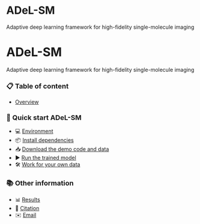 # ADeL-SM
Adaptive deep learning framework for high-fidelity single-molecule imaging





# <font size="6">ADeL-SM</font>
Adaptive deep learning framework for high-fidelity single-molecule imaging

### <font size="4">📋 Table of content</font>
- [Overview](#overview)

### <font size="4">🚀 Quick start ADeL-SM</font>
  - 💻 [Environment](#environment)
  - 📦 [Install dependencies](#install-dependencies)
  - 📥 [Download the demo code and data](#download-the-demo-code-and-data)
  - ▶️ [Run the trained model](#run-the-trained-model)
  - 🛠️ [Work for your own data](#work-for-your-own-data)

### <font size="4">📚 Other information</font>
  - 📊 [Results](#results)
  - 📄 [Citation](#citation)
  - ✉️ [Email](#email)
